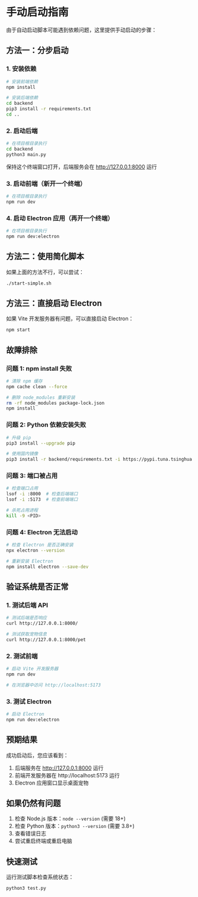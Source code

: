 # 手动启动指南

由于自动启动脚本可能遇到依赖问题，这里提供手动启动的步骤：

## 方法一：分步启动

### 1. 安装依赖
```bash
# 安装前端依赖
npm install

# 安装后端依赖
cd backend
pip3 install -r requirements.txt
cd ..
```

### 2. 启动后端
```bash
# 在项目根目录执行
cd backend
python3 main.py
```
保持这个终端窗口打开，后端服务会在 http://127.0.0.1:8000 运行

### 3. 启动前端（新开一个终端）
```bash
# 在项目根目录执行
npm run dev
```

### 4. 启动 Electron 应用（再开一个终端）
```bash
# 在项目根目录执行
npm run dev:electron
```

## 方法二：使用简化脚本

如果上面的方法不行，可以尝试：

```bash
./start-simple.sh
```

## 方法三：直接启动 Electron

如果 Vite 开发服务器有问题，可以直接启动 Electron：

```bash
npm start
```

## 故障排除

### 问题 1: npm install 失败
```bash
# 清除 npm 缓存
npm cache clean --force

# 删除 node_modules 重新安装
rm -rf node_modules package-lock.json
npm install
```

### 问题 2: Python 依赖安装失败
```bash
# 升级 pip
pip3 install --upgrade pip

# 使用国内镜像
pip3 install -r backend/requirements.txt -i https://pypi.tuna.tsinghua.edu.cn/simple/
```

### 问题 3: 端口被占用
```bash
# 检查端口占用
lsof -i :8000  # 检查后端端口
lsof -i :5173  # 检查前端端口

# 杀死占用进程
kill -9 <PID>
```

### 问题 4: Electron 无法启动
```bash
# 检查 Electron 是否正确安装
npx electron --version

# 重新安装 Electron
npm install electron --save-dev
```

## 验证系统是否正常

### 1. 测试后端 API
```bash
# 测试后端是否响应
curl http://127.0.0.1:8000/

# 测试获取宠物信息
curl http://127.0.0.1:8000/pet
```

### 2. 测试前端
```bash
# 启动 Vite 开发服务器
npm run dev

# 在浏览器中访问 http://localhost:5173
```

### 3. 测试 Electron
```bash
# 启动 Electron
npm run dev:electron
```

## 预期结果

成功启动后，您应该看到：
1. 后端服务在 http://127.0.0.1:8000 运行
2. 前端开发服务器在 http://localhost:5173 运行
3. Electron 应用窗口显示桌面宠物

## 如果仍然有问题

1. 检查 Node.js 版本：`node --version` (需要 18+)
2. 检查 Python 版本：`python3 --version` (需要 3.8+)
3. 查看错误日志
4. 尝试重启终端或重启电脑

## 快速测试

运行测试脚本检查系统状态：
```bash
python3 test.py
``` 